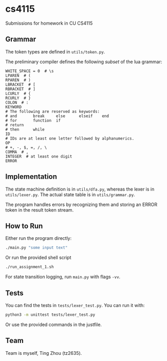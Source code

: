 # cs4115
Submissions for homework in CU CS4115

## Grammar

The token types are defined in `utils/token.py`.

The preliminary compiler defines the following *subset* of the lua grammar:

```
WHITE_SPACE = 0  # \s
LPAREN  # (
RPAREN  # )
LBRACKET  # [
RBRACKET  # ]
LCURLY  # {
RCURLY  # }
COLON  # :
KEYWORD
# The following are reserved as keywords:
# and       break     else      elseif    end
# for       function  if
# return
# then      while
ID
# IDs are at least one letter followed by alphanumerics.
OP
# +, -, $, =, /, \
COMMA  # ,
INTEGER  # at least one digit
ERROR
```

## Implementation

The state machine definition is in `utils/dfa.py`, whereas the lexer is in
`utils/lexer.py`. The actual state table is in `utils/grammar.py`.

The program handles errors by recognizing them and storing an ERROR token
in the result token stream.


## How to Run

Either run the program directly:

```sh
./main.py "some input text"
```

Or run the provided shell script

```sh
./run_assignment_1.sh
```

For state transition logging, run `main.py` with flags `-vv`.

## Tests

You can find the tests in `tests/lexer_test.py`. You can run it with:

```sh
python3 -m unittest tests/lexer_test.py
```

Or use the provided commands in the justfile.

## Team

Team is myself, Ting Zhou (tz2635).
